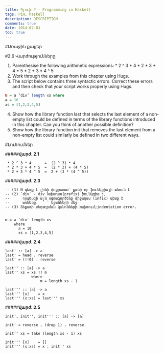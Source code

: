 ```yaml
---
title: Գլուխ Բ - Programming in Haskell
tags: PiH, haskell
description: DESCRIPTION
comments: true
date: 2014-02-01
toc: true
---
```


#Առաջին քայլեր

#2.6 Վարժությունները

1. Parenthesise the following arithmetic expressions:
       * 2 ^ 3 * 4
       * 2 * 3 + 4 * 5
       * 2 + 3 * 4 ^ 5
2. Work through the examples from this chapter using Hugs.
3. The script below contains three syntactic errors. Correct these errors and
then check that your script works properly using Hugs.

``` haskell
N = a ’div’ length xs where
a = 10
xs = [1,2,3,4,5]
```
4. Show how the library function last that selects the last element of a non- empty list
could be defined in terms of the library functions introduced in this chapter.
Can you think of another possible definition?
5. Show how the library function init that removes the last element from a non-empty
list could similarly be defined in two different ways.

#Լուծումներ

#####**վարժ. 2.1**

~~~~ {.haskell}
 * 2 ^ 3 * 4      =  (2 ^ 3) * 4
 * 2 * 3 + 4 * 5  =  (2 * 3) + (4 * 5)
 * 2 + 3 * 4 ^ 5  =  2 + (3 * (4 ^ 5))
~~~~


#####**վարժ. 2.3**

~~~~ {.haskell}
-- (1) N պետք է լինի փոքրատառ՝ քանի որ ֆունկցիայի անուն է
-- (2) `div` - div նախադաս(prefix) ֆունկցիա է,
--      որպեսզի այն օգտագործենք միջադաս (infix) պետք է
--      առնենք.  ՝ ՝ նշանների մեջ
-- (3) Տեքստի տեղադրման կանոնների խախտում;indentation error.


n = a `div` length xs
    where
      a = 10
      xs = [1,2,3,4,5]
~~~~

#####**վարժ. 2.4**

~~~~ {.haskell}
last' :: [a] -> a
last' = head . reverse
last' = (!!0) . reverse

last'' :: [a] -> a
last'' xs = xs !! m
            where
                m = length xs - 1

last''' :: [a] -> a
last''' [x]    = x
last''' (x:xs) = last''' xs
~~~~

#####**վարժ. 2.5**
~~~~ {.haskell}
init', init'', init''' :: [a] -> [a]

init' = reverse . (drop 1) . reverse

init'' xs = take (length xs - 1) xs

init''' [x]    = []
init''' (x:xs) = x : init'' xs

~~~~
